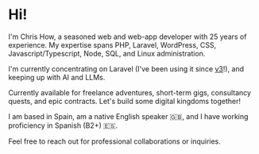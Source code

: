 # Hi!

I'm Chris How, a seasoned web and web-app developer with 25 years of experience. My expertise spans PHP, Laravel, WordPress, CSS, Javascript/Typescript, Node, SQL, and Linux administration.

I'm currently concentrating on Laravel (I've been using it since [v3](http://tinyurl.com/44eux99s)!), and keeping up with AI and LLMs.

Currently available for freelance adventures, short-term gigs, consultancy quests, and epic contracts. Let's build some digital kingdoms together!

I am based in Spain, am a native English speaker 🇬🇧, and I have working proficiency in Spanish (B2+) 🇪🇸. 

Feel free to reach out for professional collaborations or inquiries.


